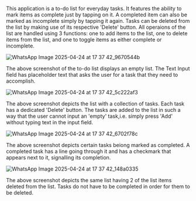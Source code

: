 This application is a to-do list for everyday tasks. It features the ability to mark items as complete just by tapping on it. A completed item can also be marked as incomplete simply by tapping it again. 
Tasks can be deleted from the list by making use of its respective 'Delete' button. 
All operaions of the list are handled using 3 functions: one to add items to the list, one to delete items from the list, and one to toggle items as either complete or incomplete.


![WhatsApp Image 2025-04-24 at 17 37 42_9670544b](https://github.com/user-attachments/assets/314ddf81-86b5-470d-95c2-3ddafbc7abf9)

The above screenshot of the to-do list displays an empty list. The Text Input field has placeholder text that asks the user for a task that they need to accomplish.


![WhatsApp Image 2025-04-24 at 17 37 42_5c222af3](https://github.com/user-attachments/assets/81ee24a2-7aa5-4bee-96bd-cf95bc12fb10)

The above screenshot depicts the list with a collection of tasks. Each task has a dedicated 'Delete' button. The tasks are added to the list in such a way that the user cannot input an 'empty' task,i.e. simply press 'Add' without typing text in the input field.


![WhatsApp Image 2025-04-24 at 17 37 42_6702f78c](https://github.com/user-attachments/assets/39d9fc2f-e279-4652-91d1-4027f5c26aa7)

The above screenshot depicts certain tasks beiong marked as completed. A completed task has a line going through it and has a checkmark that appears next to it, signalling its completion.


![WhatsApp Image 2025-04-24 at 17 37 42_148a0335](https://github.com/user-attachments/assets/ef869ea5-57f2-4402-ba8b-fefb817b8a99)

The above screenshot depicts the same list having 2 of the list items deleted from the list. Tasks do not have to be completed in order for them to be deleted. 
